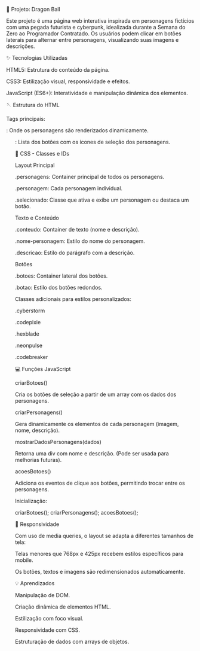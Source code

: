 🐉 Projeto: Dragon Ball

Este projeto é uma página web interativa inspirada em personagens fictícios com uma pegada futurista e cyberpunk, idealizada durante a Semana do Zero ao Programador Contratado. Os usuários podem clicar em botões laterais para alternar entre personagens, visualizando suas imagens e descrições.

✨ Tecnologias Utilizadas

HTML5: Estrutura do conteúdo da página.

CSS3: Estilização visual, responsividade e efeitos.

JavaScript (ES6+): Interatividade e manipulação dinâmica dos elementos.

🪡 Estrutura do HTML

Tags principais:

<main class="personagens">: Onde os personagens são renderizados dinamicamente.

<ul id="botoes" class="botoes">: Lista dos botões com os ícones de seleção dos personagens.

🎨 CSS - Classes e IDs

Layout Principal

.personagens: Container principal de todos os personagens.

.personagem: Cada personagem individual.

.selecionado: Classe que ativa e exibe um personagem ou destaca um botão.

Texto e Conteúdo

.conteudo: Container de texto (nome e descrição).

.nome-personagem: Estilo do nome do personagem.

.descricao: Estilo do parágrafo com a descrição.

Botões

.botoes: Container lateral dos botões.

.botao: Estilo dos botões redondos.

Classes adicionais para estilos personalizados:

.cyberstorm

.codepixie

.hexblade

.neonpulse

.codebreaker

💻 Funções JavaScript

criarBotoes()

Cria os botões de seleção a partir de um array com os dados dos personagens.

criarPersonagens()

Gera dinamicamente os elementos de cada personagem (imagem, nome, descrição).

mostrarDadosPersonagens(dados)

Retorna uma div com nome e descrição. (Pode ser usada para melhorias futuras).

acoesBotoes()

Adiciona os eventos de clique aos botões, permitindo trocar entre os personagens.

Inicialização:

criarBotoes();
criarPersonagens();
acoesBotoes();

📱 Responsividade

Com uso de media queries, o layout se adapta a diferentes tamanhos de tela:

Telas menores que 768px e 425px recebem estilos específicos para mobile.

Os botões, textos e imagens são redimensionados automaticamente.

💡 Aprendizados

Manipulação de DOM.

Criação dinâmica de elementos HTML.

Estilização com foco visual.

Responsividade com CSS.

Estruturação de dados com arrays de objetos.

